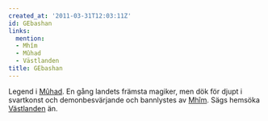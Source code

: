 ```yaml
---
created_at: '2011-03-31T12:03:11Z'
id: GEbashan
links:
  mention:
  - Mhîm
  - Mûhad
  - Västlanden
title: GEbashan
---
```


Legend i [Mûhad]. En gång landets främsta magiker, men dök för djupt i svartkonst och
demonbesvärjande och bannlystes av [Mhîm]. Sägs hemsöka [Västlanden] än.

  [Mûhad]: Mûhad
  [Mhîm]: Mhîm
  [Västlanden]: Västlanden